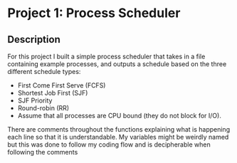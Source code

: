 # Project 1: Process Scheduler

## Description 
For this project I built a simple process scheduler that takes in a file containing example processes, and outputs a schedule based on the three different schedule types:

- First Come First Serve (FCFS)
- Shortest Job First (SJF)
- SJF Priority
- Round-robin (RR)
- Assume that all processes are CPU bound (they do not block for I/O).

There are comments throughout the functions explaining what is happening each line so that it is understandable.
My variables might be weirdly named but this was done to follow my coding flow and is decipherable when following the comments
